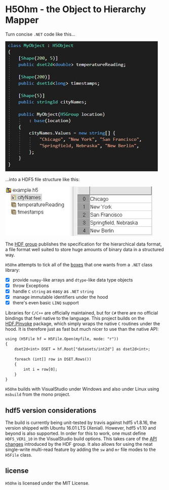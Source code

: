 H5Ohm - the Object to Hierarchy Mapper
=========================

Turn concise `.NET` code like this...

![code example](Examples/example1_code.jpg)

...into a HDF5 file structure like this:

![hdf5 file structure](Examples/example1_HDFView.jpg)

The [HDF group](https://portal.hdfgroup.org/display/knowledge/What+is+HDF5) 
publishes the specification for the hierarchical data format, a file format
well suited to store huge amounts of binary data in a structured way. 

`H5Ohm` attempts to tick all of the [boxes](https://github.com/HDFGroup/HDF.PInvoke/wiki/Must-Have's-for-High-Level-.NET-APIs)
that one wants from a `.NET` class library:

- [x] provide `numpy`-like arrays and `dtype`-like data type objects
- [x] throw Exceptions
- [x] handle `C` `string` as easy as `.NET` `string`
- [x] manage immutable identifiers under the hood
- [x] there's even basic `LINQ` support

Libraries for `C/C++` are officially maintained, but for `C#` there are no
official bindings that feel native to the language. This project builds on
the [HDF.PInvoke](https://github.com/HDFGroup/HDF.PInvoke) package, which 
simply wraps the native `C` routines under the hood. It is therefore just
as fast but much nicer to use than the native API:

```
using (H5File hf = H5File.Open(myfile, mode: "r"))
{
    dset2d<int> DSET = hf.Root["datasets/int2d"] as dset2d<int>;

    foreach (int[] row in DSET.Rows()) 
    {
        int i = row[0];
    }
}
```

`H5Ohm` builds with VisualStudio under Windows and also under Linux using
`msbuild` from the mono project.

hdf5 version considerations
-------------------------

The build is currently being unit-tested by travis against hdf5 v1.8.16,
the version shipped with Ubuntu 16.01 LTS (Xenial). 
However, hdf5 v1.10 and beyond is also supported. In order for this
to work, one must define `HDF5_VER1_10` in the VisualStudio build 
options. This takes care of the [API changes](https://github.com/HDFGroup/HDF.PInvoke/wiki/Important-Differences-between-HDF5-1.8-and-1.10)
introduced by the HDF group. It also allows for using the neat single-write 
multi-read feature by adding the `sw` and `mr` file modes to the `H5File` class.

license
-------------------------

`H5Ohm` is licensed under the MIT License. 

